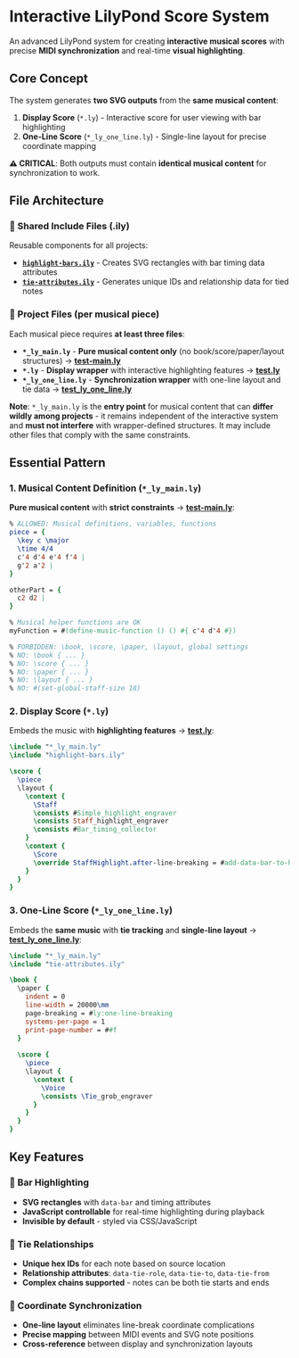 # Interactive LilyPond Score System

An advanced LilyPond system for creating **interactive musical scores** with precise **MIDI synchronization** and real-time **visual highlighting**.

## Core Concept

The system generates **two SVG outputs** from the **same musical content**:

1. **Display Score** (`*.ly`) - Interactive score for user viewing with bar highlighting
2. **One-Line Score** (`*_ly_one_line.ly`) - Single-line layout for precise coordinate mapping

**⚠️ CRITICAL**: Both outputs must contain **identical musical content** for synchronization to work.

## File Architecture

### 🔧 Shared Include Files (.ily)
Reusable components for all projects:

- **[`highlight-bars.ily`](includes/highlight-bars.ily)** - Creates SVG rectangles with bar timing data attributes
- **[`tie-attributes.ily`](includes/tie-attributes.ily)** - Generates unique IDs and relationship data for tied notes

### 🎵 Project Files (per musical piece)
Each musical piece requires **at least three files**:

- **`*_ly_main.ly`** - **Pure musical content only** (no book/score/paper/layout structures) → [**test-main.ly**](test/test-main.ly)
- **`*.ly`** - **Display wrapper** with interactive highlighting features → [**test.ly**](test/test.ly)
- **`*_ly_one_line.ly`** - **Synchronization wrapper** with one-line layout and tie data → [**test_ly_one_line.ly**](test/test_ly_one_line.ly)

**Note**: `*_ly_main.ly` is the **entry point** for musical content that can **differ wildly among projects** - it remains independent of the interactive system and **must not interfere** with wrapper-defined structures. It may include other files that comply with the same constraints.

## Essential Pattern

### 1. Musical Content Definition (`*_ly_main.ly`)
**Pure musical content** with **strict constraints** → [**test-main.ly**](test/test-main.ly):
```lilypond
% ALLOWED: Musical definitions, variables, functions
piece = {
  \key c \major
  \time 4/4
  c'4 d'4 e'4 f'4 |
  g'2 a'2 |
}

otherPart = {
  c2 d2 |
}

% Musical helper functions are OK
myFunction = #(define-music-function () () #{ c'4 d'4 #})

% FORBIDDEN: \book, \score, \paper, \layout, global settings
% NO: \book { ... }
% NO: \score { ... }  
% NO: \paper { ... }
% NO: \layout { ... }
% NO: #(set-global-staff-size 18)
```

### 2. Display Score (`*.ly`)
Embeds the music with **highlighting features** → [**test.ly**](test/test.ly):
```lilypond
\include "*_ly_main.ly"
\include "highlight-bars.ily"

\score {
  \piece
  \layout {
    \context {
      \Staff
      \consists #Simple_highlight_engraver
      \consists Staff_highlight_engraver
      \consists #Bar_timing_collector
    }
    \context {
      \Score
      \override StaffHighlight.after-line-breaking = #add-data-bar-to-highlight
    }
  }
}
```

### 3. One-Line Score (`*_ly_one_line.ly`)
Embeds the **same music** with **tie tracking** and **single-line layout** → [**test_ly_one_line.ly**](test/test_ly_one_line.ly):
```lilypond
\include "*_ly_main.ly"
\include "tie-attributes.ily"

\book {
  \paper {
    indent = 0
    line-width = 20000\mm
    page-breaking = #ly:one-line-breaking
    systems-per-page = 1
    print-page-number = ##f
  }
  
  \score {
    \piece
    \layout {
      \context {
        \Voice
        \consists \Tie_grob_engraver
      }
    }
  }
}
```

## Key Features

### 🎯 Bar Highlighting
- **SVG rectangles** with `data-bar` and timing attributes
- **JavaScript controllable** for real-time highlighting during playback
- **Invisible by default** - styled via CSS/JavaScript

### 🔗 Tie Relationships  
- **Unique hex IDs** for each note based on source location
- **Relationship attributes**: `data-tie-role`, `data-tie-to`, `data-tie-from`
- **Complex chains supported** - notes can be both tie starts and ends

### 📐 Coordinate Synchronization
- **One-line layout** eliminates line-break coordinate complications
- **Precise mapping** between MIDI events and SVG note positions
- **Cross-reference** between display and synchronization layouts